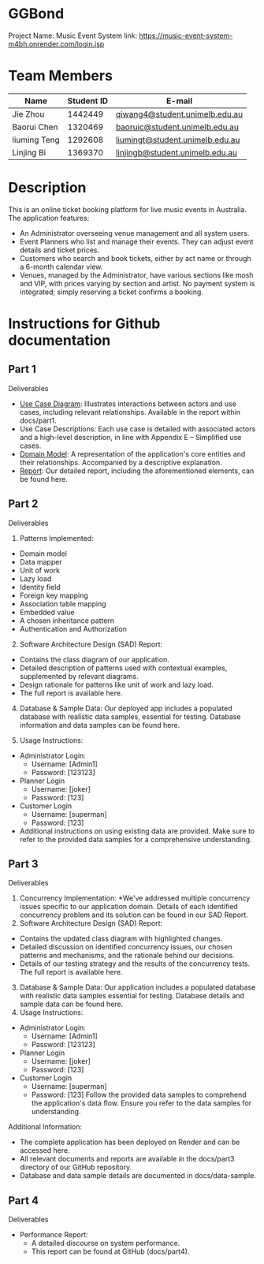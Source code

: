 # GGBond
  Project Name: Music Event System
  link: https://music-event-system-m4bh.onrender.com/login.jsp

# Team Members

|  Name   | Student ID  |  E-mail |
|  ----  | ----  | ----  |
| Jie Zhou  | 1442449 | qiwang4@student.unimelb.edu.au |
| Baorui Chen  | 1320469 | baoruic@student.unimelb.edu.au  |
| liuming Teng | 1292608 | liumingt@student.unimelb.edu.au |
| Linjing Bi  | 1369370 | linjingb@student.unimelb.edu.au |

# Description

This is an online ticket booking platform for live music events in Australia. The application features:

* An Administrator overseeing venue management and all system users.
* Event Planners who list and manage their events. They can adjust event details and ticket prices.
* Customers who search and book tickets, either by act name or through a 6-month calendar view.
* Venues, managed by the Administrator, have various sections like mosh and VIP, with prices varying by section and artist. 
No payment system is integrated; simply reserving a ticket confirms a booking.



# Instructions for Github documentation
## Part 1
Deliverables
* [Use Case Diagram](https://github.com/SWEN900072023/GGBond/blob/main/docs/part1/domain_model.png): Illustrates interactions between actors and use cases, including relevant relationships. Available in the report within docs/part1.
* Use Case Descriptions: Each use case is detailed with associated actors and a high-level description, in line with Appendix E – Simplified use cases.
* [Domain Model](https://github.com/SWEN900072023/GGBond/blob/main/docs/part1/domain_model_diagram.png): A representation of the application's core entities and their relationships. Accompanied by a descriptive explanation.
* [Report](https://github.com/SWEN900072023/GGBond/blob/main/docs/part1/SWEN90007_Part1A_GGBond.pdf): Our detailed report, including the aforementioned elements, can be found here.

## Part 2 
Deliverables
1. Patterns Implemented:
* Domain model
* Data mapper
* Unit of work
* Lazy load
* Identity field
* Foreign key mapping
* Association table mapping
* Embedded value
* A chosen inheritance pattern
* Authentication and Authorization
2. Software Architecture Design (SAD) Report:
* Contains the class diagram of our application.
* Detailed description of patterns used with contextual examples, supplemented by relevant diagrams.
* Design rationale for patterns like unit of work and lazy load.
* The full report is available here.

4. Database & Sample Data: Our deployed app includes a populated database with realistic data samples, essential for testing. Database information and data samples can be found here.

5. Usage Instructions:
* Administrator Login:
  * Username: [Admin1]
  * Password: [123123]
* Planner Login
  * Username: [joker]
  * Password: [123]
* Customer Login
  * Username: [superman]
  * Password: [123]
* Additional instructions on using existing data are provided. Make sure to refer to the provided data samples for a comprehensive understanding.

## Part 3
Deliverables
1. Concurrency Implementation:
*We've addressed multiple concurrency issues specific to our application domain. Details of each identified concurrency problem and its solution can be found in our SAD Report.
2. Software Architecture Design (SAD) Report:
* Contains the updated class diagram with highlighted changes.
* Detailed discussion on identified concurrency issues, our chosen patterns and mechanisms, and the rationale behind our decisions.
* Details of our testing strategy and the results of the concurrency tests.
The full report is available here.

3. Database & Sample Data: Our application includes a populated database with realistic data samples essential for testing. Database details and sample data can be found here. 
4. Usage Instructions:
* Administrator Login:
  * Username: [Admin1]
  * Password: [123123]
* Planner Login
  * Username: [joker]
  * Password: [123]
* Customer Login
  * Username: [superman]
  * Password: [123]
Follow the provided data samples to comprehend the application's data flow. Ensure you refer to the data samples for understanding.

Additional Information:
* The complete application has been deployed on Render and can be accessed here.
* All relevant documents and reports are available in the docs/part3 directory of our GitHub repository.
* Database and data sample details are documented in docs/data-sample.

## Part 4
Deliverables
* Performance Report:
  * A detailed discourse on system performance.
  * This report can be found at GitHub (docs/part4).
